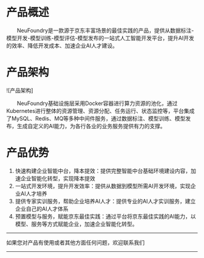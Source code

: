 # 产品概述

　　NeuFoundry是一款源于京东丰富场景的最佳实践的产品，提供从数据标注-模型开发-模型训练-模型评估-模型发布的一站式人工智能开发平台，提升AI开发的效率、降低开发成本、加速企业AI人才建设。

# 产品架构

![产品架构]

　　NeuFoundry基础设施层采用Docker容器进行算力资源的池化，通过Kubernetes进行整体的资源管理、资源分配、任务运行、状态监控等，平台集成了MySQL、Redis、MQ等多种中间件服务，通过数据标注、模型训练、模型发布，生成自定义的AI能力，为各行各业的业务服务提供有力的支撑。

# 产品优势

1. 快速构建企业智能中台，降本提效：提供完整智能中台基础环境建设内容，加速企业智能化转型，实现降本提效
2. 一站式开发环境，提升开发效率：提供从数据到模型所需AI开发环境，实现企业AI人才培养
3. 提供专家实训服务，帮助企业培养AI人才：提供专业的AI人才实训服务，建立企业自己的AI人才体系
4. 预置模型与服务，赋能京东最佳实践：通过平台将京东最佳实践的AI能力，以模型、服务等方式赋能企业，加速企业智能化转型。


---

如果您对产品有使用或者其他方面任何问题，欢迎联系我们

---
